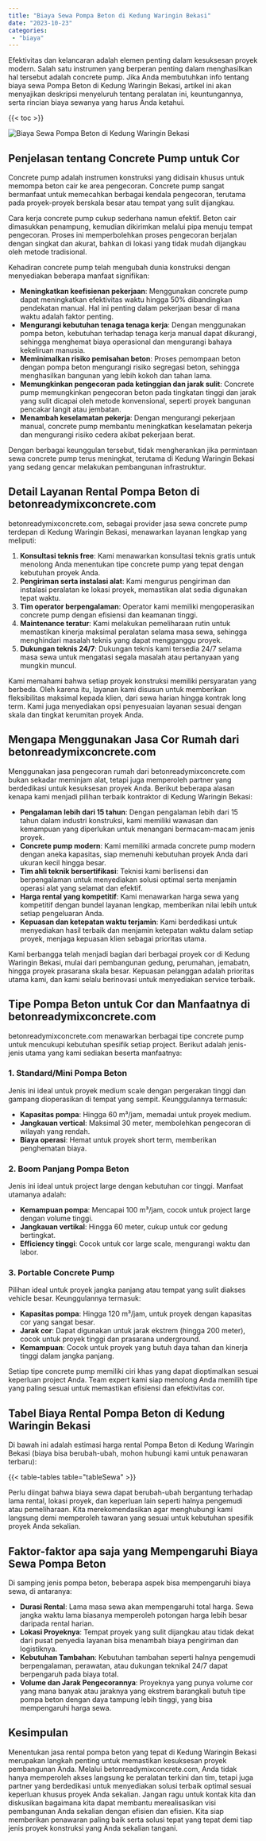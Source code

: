 ```yaml
---
title: "Biaya Sewa Pompa Beton di Kedung Waringin Bekasi"
date: "2023-10-23"
categories: 
 - "biaya"
---
```


Efektivitas dan kelancaran adalah elemen penting dalam kesuksesan proyek modern. Salah satu instrumen yang berperan penting dalam menghasilkan hal tersebut adalah concrete pump. Jika Anda membutuhkan info tentang biaya sewa Pompa Beton di Kedung Waringin Bekasi, artikel ini akan menyajikan deskripsi menyeluruh tentang peralatan ini, keuntungannya, serta rincian biaya sewanya yang harus Anda ketahui.

{{< toc >}}

![Biaya Sewa Pompa Beton di Kedung Waringin Bekasi](https://betoncor8.github.io/pump/concrete-pump%20(16).png)

## Penjelasan tentang Concrete Pump untuk Cor

Concrete pump adalah instrumen konstruksi yang didisain khusus untuk memompa beton cair ke area pengecoran. Concrete pump sangat bermanfaat untuk memecahkan berbagai kendala pengecoran, terutama pada proyek-proyek berskala besar atau tempat yang sulit dijangkau.

Cara kerja concrete pump cukup sederhana namun efektif. Beton cair dimasukkan penampung, kemudian dikirimkan melalui pipa menuju tempat pengecoran. Proses ini memperbolehkan proses pengecoran berjalan dengan singkat dan akurat, bahkan di lokasi yang tidak mudah dijangkau oleh metode tradisional.

Kehadiran concrete pump telah mengubah dunia konstruksi dengan menyediakan beberapa manfaat signifikan:

- **Meningkatkan keefisienan pekerjaan**: Menggunakan concrete pump dapat meningkatkan efektivitas waktu hingga 50% dibandingkan pendekatan manual. Hal ini penting dalam pekerjaan besar di mana waktu adalah faktor penting.
- **Mengurangi kebutuhan tenaga tenaga kerja**: Dengan menggunakan pompa beton, kebutuhan terhadap tenaga kerja manual dapat dikurangi, sehingga menghemat biaya operasional dan mengurangi bahaya kekeliruan manusia.
- **Meminimalkan risiko pemisahan beton**: Proses pemompaan beton dengan pompa beton mengurangi risiko segregasi beton, sehingga menghasilkan bangunan yang lebih kokoh dan tahan lama.
- **Memungkinkan pengecoran pada ketinggian dan jarak sulit**: Concrete pump memungkinkan pengecoran beton pada tingkatan tinggi dan jarak yang sulit dicapai oleh metode konvensional, seperti proyek bangunan pencakar langit atau jembatan.
- **Menambah keselamatan pekerja**: Dengan mengurangi pekerjaan manual, concrete pump membantu meningkatkan keselamatan pekerja dan mengurangi risiko cedera akibat pekerjaan berat.

Dengan berbagai keunggulan tersebut, tidak mengherankan jika permintaan sewa concrete pump terus meningkat, terutama di Kedung Waringin Bekasi yang sedang gencar melakukan pembangunan infrastruktur.

## Detail Layanan Rental Pompa Beton di betonreadymixconcrete.com

betonreadymixconcrete.com, sebagai provider jasa sewa concrete pump terdepan di Kedung Waringin Bekasi, menawarkan layanan lengkap yang meliputi:

1. **Konsultasi teknis free**: Kami menawarkan konsultasi teknis gratis untuk menolong Anda menentukan tipe concrete pump yang tepat dengan kebutuhan proyek Anda.
2. **Pengiriman serta instalasi alat**: Kami mengurus pengiriman dan instalasi peralatan ke lokasi proyek, memastikan alat sedia digunakan tepat waktu.
3. **Tim operator berpengalaman**: Operator kami memiliki mengoperasikan concrete pump dengan efisiensi dan keamanan tinggi.
4. **Maintenance teratur**: Kami melakukan pemeliharaan rutin untuk memastikan kinerja maksimal peralatan selama masa sewa, sehingga menghindari masalah teknis yang dapat mengganggu proyek.
5. **Dukungan teknis 24/7**: Dukungan teknis kami tersedia 24/7 selama masa sewa untuk mengatasi segala masalah atau pertanyaan yang mungkin muncul.

Kami memahami bahwa setiap proyek konstruksi memiliki persyaratan yang berbeda. Oleh karena itu, layanan kami disusun untuk memberikan fleksibilitas maksimal kepada klien, dari sewa harian hingga kontrak long term. Kami juga menyediakan opsi penyesuaian layanan sesuai dengan skala dan tingkat kerumitan proyek Anda.

## Mengapa Menggunakan Jasa Cor Rumah dari betonreadymixconcrete.com

Menggunakan jasa pengecoran rumah dari betonreadymixconcrete.com bukan sekadar meminjam alat, tetapi juga memperoleh partner yang berdedikasi untuk kesuksesan proyek Anda. Berikut beberapa alasan kenapa kami menjadi pilihan terbaik kontraktor di Kedung Waringin Bekasi:

- **Pengalaman lebih dari 15 tahun**: Dengan pengalaman lebih dari 15 tahun dalam industri konstruksi, kami memiliki wawasan dan kemampuan yang diperlukan untuk menangani bermacam-macam jenis proyek.
- **Concrete pump modern**: Kami memiliki armada concrete pump modern dengan aneka kapasitas, siap memenuhi kebutuhan proyek Anda dari ukuran kecil hingga besar.
- **Tim ahli teknik bersertifikasi**: Teknisi kami berlisensi dan berpengalaman untuk menyediakan solusi optimal serta menjamin operasi alat yang selamat dan efektif.
- **Harga rental yang kompetitif**: Kami menawarkan harga sewa yang kompetitif dengan bundel layanan lengkap, memberikan nilai lebih untuk setiap pengeluaran Anda.
- **Kepuasan dan ketepatan waktu terjamin**: Kami berdedikasi untuk menyediakan hasil terbaik dan menjamin ketepatan waktu dalam setiap proyek, menjaga kepuasan klien sebagai prioritas utama.

Kami berbangga telah menjadi bagian dari berbagai proyek cor di Kedung Waringin Bekasi, mulai dari pembangunan gedung, perumahan, jemabatn, hingga proyek prasarana skala besar. Kepuasan pelanggan adalah prioritas utama kami, dan kami selalu berinovasi untuk menyediakan service terbaik.

## Tipe Pompa Beton untuk Cor dan Manfaatnya di betonreadymixconcrete.com

betonreadymixconcrete.com menawarkan berbagai tipe concrete pump untuk mencukupi kebutuhan spesifik setiap project. Berikut adalah jenis-jenis utama yang kami sediakan beserta manfaatnya:

### 1\. Standard/Mini Pompa Beton

Jenis ini ideal untuk proyek medium scale dengan pergerakan tinggi dan gampang dioperasikan di tempat yang sempit. Keunggulannya termasuk:

- **Kapasitas pompa**: Hingga 60 m³/jam, memadai untuk proyek medium.
- **Jangkauan vertical**: Maksimal 30 meter, membolehkan pengecoran di wilayah yang rendah.
- **Biaya operasi**: Hemat untuk proyek short term, memberikan penghematan biaya.

### 2\. Boom Panjang Pompa Beton

Jenis ini ideal untuk project large dengan kebutuhan cor tinggi. Manfaat utamanya adalah:

- **Kemampuan pompa**: Mencapai 100 m³/jam, cocok untuk project large dengan volume tinggi.
- **Jangkauan vertikal**: Hingga 60 meter, cukup untuk cor gedung bertingkat.
- **Efficiency tinggi**: Cocok untuk cor large scale, mengurangi waktu dan labor.

### 3\. Portable Concrete Pump

Pilihan ideal untuk proyek jangka panjang atau tempat yang sulit diakses vehicle besar. Keunggulannya termasuk:

- **Kapasitas pompa**: Hingga 120 m³/jam, untuk proyek dengan kapasitas cor yang sangat besar.
- **Jarak cor**: Dapat digunakan untuk jarak ekstrem (hingga 200 meter), cocok untuk proyek tinggi dan prasarana underground.
- **Kemampuan**: Cocok untuk proyek yang butuh daya tahan dan kinerja tinggi dalam jangka panjang.

Setiap tipe concrete pump memiliki ciri khas yang dapat dioptimalkan sesuai keperluan project Anda. Team expert kami siap menolong Anda memilih tipe yang paling sesuai untuk memastikan efisiensi dan efektivitas cor.

## Tabel Biaya Rental Pompa Beton di Kedung Waringin Bekasi

Di bawah ini adalah estimasi harga rental Pompa Beton di Kedung Waringin Bekasi (biaya bisa berubah-ubah, mohon hubungi kami untuk penawaran terbaru):

{{< table-tables table="tableSewa" >}}

Perlu diingat bahwa biaya sewa dapat berubah-ubah bergantung terhadap lama rental, lokasi proyek, dan keperluan lain seperti halnya pengemudi atau pemeliharaan. Kita merekomendasikan agar menghubungi kami langsung demi memperoleh tawaran yang sesuai untuk kebutuhan spesifik proyek Anda sekalian.

## Faktor-faktor apa saja yang Mempengaruhi Biaya Sewa Pompa Beton

Di samping jenis pompa beton, beberapa aspek bisa mempengaruhi biaya sewa, di antaranya:

- **Durasi Rental**: Lama masa sewa akan mempengaruhi total harga. Sewa jangka waktu lama biasanya memperoleh potongan harga lebih besar daripada rental harian.
- **Lokasi Proyeknya**: Tempat proyek yang sulit dijangkau atau tidak dekat dari pusat penyedia layanan bisa menambah biaya pengiriman dan logistiknya.
- **Kebutuhan Tambahan**: Kebutuhan tambahan seperti halnya pengemudi berpengalaman, perawatan, atau dukungan teknikal 24/7 dapat berpengaruh pada biaya total.
- **Volume dan Jarak Pengecorannya**: Proyeknya yang punya volume cor yang mana banyak atau jaraknya yang ekstrem barangkali butuh tipe pompa beton dengan daya tampung lebih tinggi, yang bisa mempengaruhi harga sewa.

## Kesimpulan

Menentukan jasa rental pompa beton yang tepat di Kedung Waringin Bekasi merupakan langkah penting untuk memastikan kesuksesan proyek pembangunan Anda. Melalui betonreadymixconcrete.com, Anda tidak hanya memperoleh akses langsung ke peralatan terkini dan tim, tetapi juga partner yang berdedikasi untuk menyediakan solusi terbaik optimal sesuai keperluan khusus proyek Anda sekalian. Jangan ragu untuk kontak kita dan diskusikan bagaimana kita dapat membantu merealisasikan visi pembangunan Anda sekalian dengan efisien dan efisien. Kita siap memberikan penawaran paling baik serta solusi tepat yang tepat demi tiap jenis proyek konstruksi yang Anda sekalian tangani.
